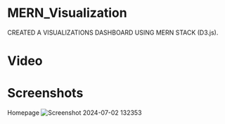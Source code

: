 # MERN_Visualization
CREATED A VISUALIZATIONS DASHBOARD USING MERN STACK (D3.js).

# Video



# Screenshots

Homepage 
![Screenshot 2024-07-02 132353](https://github.com/brainbotsector/MERN_Visualization/assets/88769793/9e1e5e3f-a903-4529-bd7e-5a8152fd5758)
